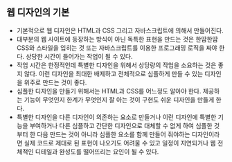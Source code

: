 ## 웹 디자인의 기본
- 기본적으로 웹 디자인은 HTML과 CSS 그리고 자바스크립트에 의해서 만들어진다.
- 대부분의 웹 사이트에 등장하는 방식이 아닌 독특한 표현을 만드는 것은 한땀한땀 CSS와 스타일을 입히는 것 또는 자바스크립트를 이용한 프로그래밍 로직을 짜야 한다. 상당한 시간이 들어가는 작업이 될 수 있다.
- 작업 시간은 한정적인데 특별한 디자인을 위해서 상당량의 작업을 소요하는 것은 좋지 않다. 이런 디자인을 최대한 배제하고 전체적으로 심플하게 만들 수 있는 디자인을 위주로 만드는 것이 좋다.
- 심플한 디자인을 만들기 위해서는 HTML과 CSS를 어느정도 알아야 한다. 제공하는 기능이 무엇인지 한계가 무엇인지 잘 아는 것이 구현도 쉬운 디자인을 만들게 한다.
- 특별한 디자인을 다른 디자인이 의존하는 요소로 만들거나 이런 디자인에 특별한 기능을 부여하거나 다른 심플하고 간단한 디자인으로 대체할 수 없게 하여 심플한 것 부터 한 다음 만드는 것이 아니라 심플한 요소를 함께 만들어 줘야하는 디자인이라면 실제 코드로 제대로 된 표현이 나오기도 어려울 수 있고 일정이 지연되거나 웹 전체적인 디테일과 완성도를 떨어뜨리는 요인이 될 수 있다.
